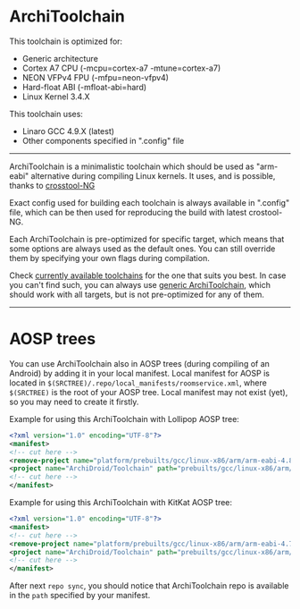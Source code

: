 ArchiToolchain
===================================================
This toolchain is optimized for:
- Generic architecture
- Cortex A7 CPU (-mcpu=cortex-a7 -mtune=cortex-a7)
- NEON VFPv4 FPU (-mfpu=neon-vfpv4)
- Hard-float ABI (-mfloat-abi=hard)
- Linux Kernel 3.4.X

This toolchain uses:
- Linaro GCC 4.9.X (latest)
- Other components specified in ".config" file

---------------------------------------------------
ArchiToolchain is a minimalistic toolchain which should be used as "arm-eabi" alternative during compiling Linux kernels. It uses, and is possible, thanks to [crosstool-NG](https://github.com/crosstool-ng/crosstool-ng)

Exact config used for building each toolchain is always available in ".config" file, which can be then used for reproducing the build with latest crostool-NG.

Each ArchiToolchain is pre-optimized for specific target, which means that some options are always used as the default ones. You can still override them by specifying your own flags during compilation.

Check [currently available toolchains](https://github.com/ArchiDroid/Toolchain/branches/all?query=archi) for the one that suits you best. In case you can't find such, you can always use [generic ArchiToolchain](https://github.com/ArchiDroid/Toolchain/tree/architoolchain-4.9-arm-linux-gnueabi-generic), which should work with all targets, but is not pre-optimized for any of them.


---------------------------------------------------
# AOSP trees

You can use ArchiToolchain also in AOSP trees (during compiling of an Android) by adding it in your local manifest. Local manifest for AOSP is located in ```$(SRCTREE)/.repo/local_manifests/roomservice.xml```, where ```$(SRCTREE)``` is the root of your AOSP tree. Local manifest may not exist (yet), so you may need to create it firstly.

Example for using this ArchiToolchain with Lollipop AOSP tree:
```xml
<?xml version="1.0" encoding="UTF-8"?>
<manifest>
<!-- cut here -->
<remove-project name="platform/prebuilts/gcc/linux-x86/arm/arm-eabi-4.8" />
<project name="ArchiDroid/Toolchain" path="prebuilts/gcc/linux-x86/arm/arm-eabi-4.8" remote="github" revision="architoolchain-4.9-arm-linux-gnueabihf-cortex_a7_neon_vfpv4" />
<!-- cut here -->
</manifest>
```

Example for using this ArchiToolchain with KitKat AOSP tree:
```xml
<?xml version="1.0" encoding="UTF-8"?>
<manifest>
<!-- cut here -->
<remove-project name="platform/prebuilts/gcc/linux-x86/arm/arm-eabi-4.7" />
<project name="ArchiDroid/Toolchain" path="prebuilts/gcc/linux-x86/arm/arm-eabi-4.7" remote="github" revision="architoolchain-4.9-arm-linux-gnueabihf-cortex_a7_neon_vfpv4" />
<!-- cut here -->
</manifest>
```

After next ```repo sync```, you should notice that ArchiToolchain repo is available in the ```path``` specified by your manifest.
